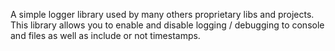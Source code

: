 A simple logger library used by many others proprietary libs and projects. This library allows you to enable and disable logging / debugging to console and files as well as include or not timestamps.